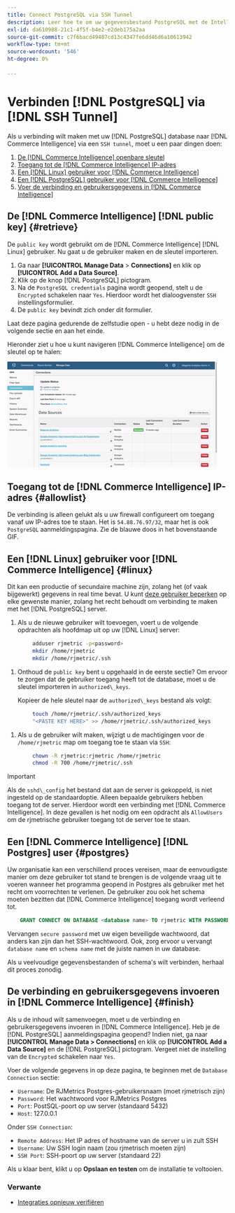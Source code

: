 ```yaml
---
title: Connect PostgreSQL via SSH Tunnel
description: Leer hoe te om uw gegevensbestand PostgreSQL met de Intelligentie van de Handel via een tunnel van SSH te verbinden.
exl-id: da610988-21c1-4f5f-b4e2-e2deb175a2aa
source-git-commit: c7f6bacd49487cd13c4347fe6dd46d6a10613942
workflow-type: tm+mt
source-wordcount: '546'
ht-degree: 0%

---
```


# Verbinden [!DNL PostgreSQL] via [!DNL SSH Tunnel]

Als u verbinding wilt maken met uw [!DNL PostgreSQL] database naar [!DNL Commerce Intelligence] via een `SSH tunnel`, moet u een paar dingen doen:

1. [De [!DNL Commerce Intelligence] openbare sleutel](#retrieve)
1. [Toegang tot de [!DNL Commerce Intelligence] IP-adres](#allowlist)
1. [Een [!DNL Linux] gebruiker voor [!DNL Commerce Intelligence] ](#linux)
1. [Een [!DNL PostgreSQL] gebruiker voor [!DNL Commerce Intelligence] ](#postgres)
1. [Voer de verbinding en gebruikersgegevens in [!DNL Commerce Intelligence]](#finish)

## De [!DNL Commerce Intelligence] [!DNL public key] {#retrieve}

De `public key` wordt gebruikt om de [!DNL Commerce Intelligence] [!DNL Linux] gebruiker. Nu gaat u de gebruiker maken en de sleutel importeren.

1. Ga naar **[!UICONTROL Manage Data** > **Connections]** en klik op **[!UICONTROL Add a Data Source]**.
1. Klik op de knop [!DNL PostgreSQL] pictogram.
1. Na de `PostgreSQL credentials` pagina wordt geopend, stelt u de `Encrypted` schakelen naar `Yes`. Hierdoor wordt het dialoogvenster `SSH` instellingsformulier.
1. De `public key` bevindt zich onder dit formulier.

Laat deze pagina gedurende de zelfstudie open - u hebt deze nodig in de volgende sectie en aan het einde.

Hieronder ziet u hoe u kunt navigeren [!DNL Commerce Intelligence] om de sleutel op te halen:

![Het terugwinnen van de openbare sleutel RJMetrics](../../../assets/get-mbi-public-key.gif)

## Toegang tot de [!DNL Commerce Intelligence] IP-adres {#allowlist}

De verbinding is alleen gelukt als u uw firewall configureert om toegang vanaf uw IP-adres toe te staan. Het is `54.88.76.97/32`, maar het is ook `PostgreSQL` aanmeldingspagina. Zie de blauwe doos in het bovenstaande GIF.

## Een [!DNL Linux] gebruiker voor [!DNL Commerce Intelligence] {#linux}

Dit kan een productie of secundaire machine zijn, zolang het (of vaak bijgewerkt) gegevens in real time bevat. U kunt [deze gebruiker beperken](../../../administrator/account-management/restrict-db-access.md) op elke gewenste manier, zolang het recht behoudt om verbinding te maken met het [!DNL PostgreSQL] server.

1. Als u de nieuwe gebruiker wilt toevoegen, voert u de volgende opdrachten als hoofdmap uit op uw [!DNL Linux] server:

```bash
        adduser rjmetric -p<password>
        mkdir /home/rjmetric
        mkdir /home/rjmetric/.ssh
```

1. Onthoud de `public key` bent u opgehaald in de eerste sectie? Om ervoor te zorgen dat de gebruiker toegang heeft tot de database, moet u de sleutel importeren in `authorized\_keys`.

   Kopieer de hele sleutel naar de `authorized\_keys` bestand als volgt:

```bash
        touch /home/rjmetric/.ssh/authorized_keys
        "<PASTE KEY HERE>" >> /home/rjmetric/.ssh/authorized_keys
```

1. Als u de gebruiker wilt maken, wijzigt u de machtigingen voor de `/home/rjmetric` map om toegang toe te staan via `SSH`:

```bash
        chown -R rjmetric:rjmetric /home/rjmetric
        chmod -R 700 /home/rjmetric/.ssh
```

>[!IMPORTANT]
>
>Als de `sshd\_config` het bestand dat aan de server is gekoppeld, is niet ingesteld op de standaardoptie. Alleen bepaalde gebruikers hebben toegang tot de server. Hierdoor wordt een verbinding met [!DNL Commerce Intelligence]. In deze gevallen is het nodig om een opdracht als `AllowUsers` om de rjmetrische gebruiker toegang tot de server toe te staan.

## Een [!DNL Commerce Intelligence] [!DNL Postgres] user {#postgres}

Uw organisatie kan een verschillend proces vereisen, maar de eenvoudigste manier om deze gebruiker tot stand te brengen is de volgende vraag uit te voeren wanneer het programma geopend in Postgres als gebruiker met het recht om voorrechten te verlenen. De gebruiker zou ook het schema moeten bezitten dat [!DNL Commerce Intelligence] toegang wordt verleend tot.

```sql
    GRANT CONNECT ON DATABASE <database name> TO rjmetric WITH PASSWORD <secure password>;GRANT USAGE ON SCHEMA <schema name> TO rjmetric;GRANT SELECT ON ALL TABLES IN SCHEMA <schema name> TO rjmetric;ALTER DEFAULT PRIVILEGES IN SCHEMA <schema name> GRANT SELECT ON TABLES TO rjmetric;
```

Vervangen `secure password` met uw eigen beveiligde wachtwoord, dat anders kan zijn dan het SSH-wachtwoord. Ook, zorg ervoor u vervangt `database name` en `schema name` met de juiste namen in uw database.

Als u veelvoudige gegevensbestanden of schema&#39;s wilt verbinden, herhaal dit proces zonodig.

## De verbinding en gebruikersgegevens invoeren in [!DNL Commerce Intelligence] {#finish}

Als u de inhoud wilt samenvoegen, moet u de verbinding en gebruikersgegevens invoeren in [!DNL Commerce Intelligence]. Heb je de [!DNL PostgreSQL] aanmeldingspagina geopend? Indien niet, ga naar **[!UICONTROL Manage Data > Connections]** en klik op **[!UICONTROL Add a Data Source]** en de [!DNL PostgreSQL] pictogram. Vergeet niet de instelling van de `Encrypted` schakelen naar `Yes`.

Voer de volgende gegevens in op deze pagina, te beginnen met de `Database Connection` sectie:

* `Username`: De RJMetrics Postgres-gebruikersnaam (moet rjmetrisch zijn)
* `Password`: Het wachtwoord voor RJMetrics Postgres
* `Port`: PostSQL-poort op uw server (standaard 5432)
* `Host`: 127.0.0.1

Onder `SSH Connection`:

* `Remote Address`: Het IP adres of hostname van de server u in zult SSH
* `Username`: Uw SSH login naam (zou rjmetrisch moeten zijn)
* `SSH Port`: SSH-poort op uw server (standaard 22)

Als u klaar bent, klikt u op **Opslaan en testen** om de installatie te voltooien.

### Verwante

* [Integraties opnieuw verifiëren](https://experienceleague.adobe.com/docs/commerce-knowledge-base/kb/how-to/mbi-reauthenticating-integrations.html)
